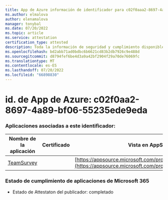 ```yaml
---
title: App de Azure información de identificador para c02f0aaa2-8697-4a89-bf06-55235ede9eda
ms.author: elmalova
author: elenamalova
manager: tonybal
ms.date: 07/20/2022
ms.topic: article
ms.service: attestation
certification_type: attested
description: Toda la información de seguridad y cumplimiento disponible para c02f0aa2-8697-4a89-bf06-55235ede9eda.
ms.openlocfilehash: bd2abb71ad0bdbc6b6621cd83b2db7926c9e488d
ms.sourcegitcommit: d8794fef6be4d3a9a42bf2904f29a70de76069fc
ms.translationtype: MT
ms.contentlocale: es-ES
ms.lasthandoff: 07/20/2022
ms.locfileid: "66898830"
---
```

# <a name="azure-app-id-c02f0aa2-8697-4a89-bf06-55235ede9eda"></a>id. de App de Azure: c02f0aa2-8697-4a89-bf06-55235ede9eda


### <a name="apps-associated-with-this-id"></a>Aplicaciones asociadas a este identificador:
| **Nombre de la aplicación** | **Certificado** | **Vista en AppSource** |
|--------------|---------------|-----------------------|
| [TeamSurvey](../forward/WA200004182.md) |  | [https://appsource.microsoft.com/product/office/WA200004182](https://appsource.microsoft.com/product/office/WA200004182) |

### <a name="microsoft-365-app-compliance-status"></a>Estado de cumplimiento de aplicaciones de Microsoft 365
- Estado de Attestaton del publicador: completado
